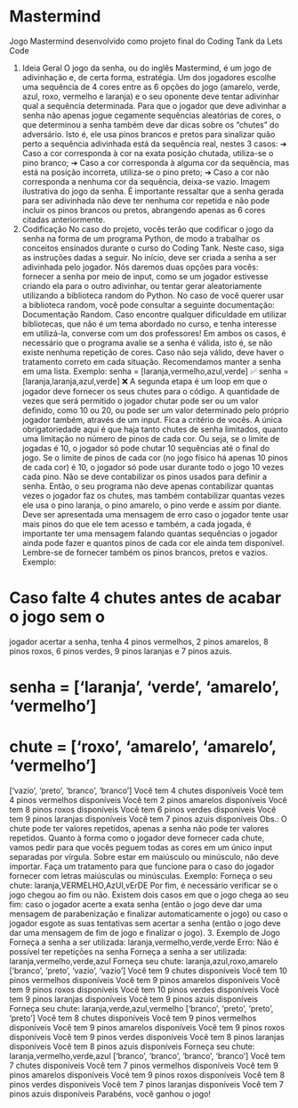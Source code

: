 # Mastermind
Jogo Mastermind desenvolvido como projeto final do Coding Tank da Lets Code


1. Ideia Geral
O jogo da senha, ou do inglês Mastermind, é um jogo de adivinhação e, de
certa forma, estratégia. Um dos jogadores escolhe uma sequência de 4 cores entre
as 6 opções do jogo (amarelo, verde, azul, roxo, vermelho e laranja) e o seu oponente
deve tentar adivinhar qual a sequência determinada.
Para que o jogador que deve adivinhar a senha não apenas jogue cegamente
sequências aleatórias de cores, o que determinou a senha também deve dar dicas
sobre os “chutes” do adversário. Isto é, ele usa pinos brancos e pretos para sinalizar
quão perto a sequência adivinhada está da sequência real, nestes 3 casos:
➔ Caso a cor corresponda à cor na exata posição chutada, utiliza-se o pino
branco;
➔ Caso a cor corresponda à alguma cor da sequência, mas está na posição
incorreta, utiliza-se o pino preto;
➔ Caso a cor não corresponda a nenhuma cor da sequência, deixa-se vazio.
Imagem ilustrativa do jogo da senha.
É importante ressaltar que a senha gerada para ser adivinhada não deve ter
nenhuma cor repetida e não pode incluir os pinos brancos ou pretos, abrangendo
apenas as 6 cores citadas anteriormente.
2. Codificação
No caso do projeto, vocês terão que codificar o jogo da senha na forma de
um programa Python, de modo a trabalhar os conceitos ensinados durante o curso
do Coding Tank. Neste caso, siga as instruções dadas a seguir.
No início, deve ser criada a senha a ser adivinhada pelo jogador. Nós
daremos duas opções para vocês: fornecer a senha por meio de input, como se um
jogador estivesse criando ela para o outro adivinhar, ou tentar gerar aleatoriamente
utilizando a biblioteca random do Python. No caso de você querer usar a biblioteca
random, você pode consultar a seguinte documentação: Documentação Random.
Caso encontre qualquer dificuldade em utilizar bibliotecas, que não é um tema
abordado no curso, e tenha interesse em utilizá-la, converse com um dos
professores! Em ambos os casos, é necessário que o programa avalie se a senha é
válida, isto é, se não existe nenhuma repetição de cores. Caso não seja válido, deve
haver o tratamento correto em cada situação. Recomendamos manter a senha em
uma lista. Exemplo:
senha = [laranja,vermelho,azul,verde] ✅
senha = [laranja,laranja,azul,verde] ❌
A segunda etapa é um loop em que o jogador deve fornecer os seus chutes
para o código. A quantidade de vezes que será permitido o jogador chutar pode ser
ou um valor definido, como 10 ou 20, ou pode ser um valor determinado pelo próprio
jogador também, através de um input. Fica a critério de vocês. A única
obrigatoriedade aqui é que haja tanto chutes de senha limitados, quanto uma
limitação no número de pinos de cada cor.
Ou seja, se o limite de jogadas é 10, o jogador só pode chutar 10 sequências
até o final do jogo. Se o limite de pinos de cada cor (no jogo físico há apenas 10
pinos de cada cor) é 10, o jogador só pode usar durante todo o jogo 10 vezes cada
pino. Não se deve contabilizar os pinos usados para definir a senha. Então, o seu
programa não deve apenas contabilizar quantas vezes o jogador faz os chutes, mas
também contabilizar quantas vezes ele usa o pino laranja, o pino amarelo, o pino
verde e assim por diante. Deve ser apresentada uma mensagem de erro caso o
jogador tente usar mais pinos do que ele tem acesso e também, a cada jogada, é
importante ter uma mensagem falando quantas sequências o jogador ainda pode
fazer e quantos pinos de cada cor ele ainda tem disponível. Lembre-se de fornecer
também os pinos brancos, pretos e vazios. Exemplo:
# Caso falte 4 chutes antes de acabar o jogo sem o
jogador acertar a senha, tenha 4 pinos vermelhos, 2 pinos
amarelos, 8 pinos roxos, 6 pinos verdes, 9 pinos laranjas
e 7 pinos azuis.
# senha = [‘laranja’, ‘verde’, ‘amarelo’, ‘vermelho’]
# chute = [‘roxo’, ‘amarelo’, ‘amarelo’, ‘vermelho’]
[‘vazio’, ‘preto’, ‘branco’, ‘branco’]
Você tem 4 chutes disponíveis
Você tem 4 pinos vermelhos disponíveis
Você tem 2 pinos amarelos disponíveis
Você tem 8 pinos roxos disponíveis
Você tem 6 pinos verdes disponíveis
Você tem 9 pinos laranjas disponíveis
Você tem 7 pinos azuis disponíveis
Obs.: O chute pode ter valores repetidos, apenas a senha não pode ter valores
repetidos.
Quanto à forma como o jogador deve fornecer cada chute, vamos pedir para
que vocês peguem todas as cores em um único input separadas por vírgula. Sobre
estar em maiúsculo ou minúsculo, não deve importar. Faça um tratamento para que
funcione para o caso do jogador fornecer com letras maiúsculas ou minúsculas.
Exemplo:
Forneça o seu chute: laranja,VERMELHO,AzUl,vErDE
Por fim, é necessário verificar se o jogo chegou ao fim ou não. Existem dois casos
em que o jogo chega ao seu fim: caso o jogador acerte a exata senha (então o jogo
deve dar uma mensagem de parabenização e finalizar automaticamente o jogo) ou
caso o jogador esgote as suas tentativas sem acertar a senha (então o jogo deve dar
uma mensagem de fim de jogo e finalizar o jogo).
3. Exemplo de Jogo
Forneça a senha a ser utilizada: laranja,vermelho,verde,verde
Erro: Não é possível ter repetições na senha
Forneça a senha a ser utilizada: laranja,vermelho,verde,azul
Forneça seu chute: laranja,azul,roxo,amarelo
[‘branco’, ‘preto’, ‘vazio’, ‘vazio’]
Você tem 9 chutes disponíveis
Você tem 10 pinos vermelhos disponíveis
Você tem 9 pinos amarelos disponíveis
Você tem 9 pinos roxos disponíveis
Você tem 10 pinos verdes disponíveis
Você tem 9 pinos laranjas disponíveis
Você tem 9 pinos azuis disponíveis
Forneça seu chute: laranja,verde,azul,vermelho
[‘branco’, ‘preto’, ‘preto’, ‘preto’]
Você tem 8 chutes disponíveis
Você tem 9 pinos vermelhos disponíveis
Você tem 9 pinos amarelos disponíveis
Você tem 9 pinos roxos disponíveis
Você tem 9 pinos verdes disponíveis
Você tem 8 pinos laranjas disponíveis
Você tem 8 pinos azuis disponíveis
Forneça seu chute: laranja,vermelho,verde,azul
[‘branco’, ‘branco’, ‘branco’, ‘branco’]
Você tem 7 chutes disponíveis
Você tem 7 pinos vermelhos disponíveis
Você tem 9 pinos amarelos disponíveis
Você tem 9 pinos roxos disponíveis
Você tem 8 pinos verdes disponíveis
Você tem 7 pinos laranjas disponíveis
Você tem 7 pinos azuis disponíveis
Parabéns, você ganhou o jogo!
